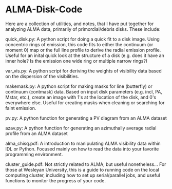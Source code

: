 # ALMA-Disk-Code


Here are a collection of utilities, and notes, that I have put together for analyzing ALMA data, primarily of primordial/debris disks. These include:


quick_disk.py: A python script for doing a quick fit to a disk image. Using concentric rings of emission, this code fits to either the continuum (or moment 0) map or the full line profile to derive the radial emission profile. Useful for an inital quick look at the structure of a disk (e.g. does it have an inner hole? Is the emission one wide ring or multiple narrow rings?)


var_vis.py: A python script for deriving the weights of visibility data based on the dispersion of the visibilities. 


makemask.py: A python script for making masks for line (butterfly) or continuum (contmask) data. Based on input disk parameters (e.g. incl, PA, Mstar, etc.), create an image with 1's at the location of the disk, and 0's everywhere else. Useful for creating masks when cleaning or searching for faint emission.

pv.py: A python function for generating a PV diagram from an ALMA dataset

azav.py: A python function for generating an azimuthally average radial profile from an ALMA dataset


alma_chisq.pdf: A introduction to manipulating ALMA visibility data within IDL or Python. Focused mainly on how to read the data into your favorite programming environment.


cluster_guide.pdf: Not strictly related to ALMA, but useful nonetheless... For those at Wesleyan University, this is a guide to running code on the local computing cluster, including how to set up serial/parallel jobs, and useful functions to monitor the progress of your code.